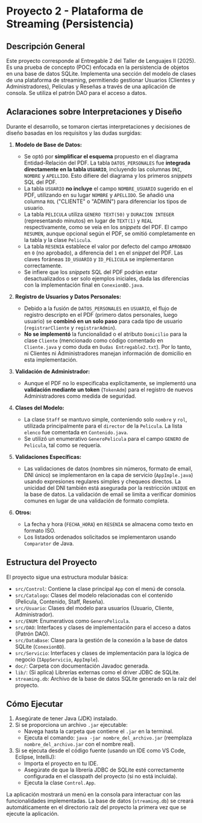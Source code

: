 # Proyecto 2 - Plataforma de Streaming (Persistencia)

## Descripción General

Este proyecto corresponde al Entregable 2 del Taller de Lenguajes II (2025). Es una prueba de concepto (POC) enfocada en la persistencia de objetos en una base de datos SQLite. Implementa una sección del modelo de clases de una plataforma de streaming, permitiendo gestionar Usuarios (Clientes y Administradores), Películas y Reseñas a través de una aplicación de consola. Se utiliza el patrón DAO para el acceso a datos.

## Aclaraciones sobre Interpretaciones y Diseño

Durante el desarrollo, se tomaron ciertas interpretaciones y decisiones de diseño basadas en los requisitos y las dudas surgidas:

1.  **Modelo de Base de Datos:**
    * Se optó por **simplificar el esquema** propuesto en el diagrama Entidad-Relación del PDF. La tabla `DATOS_PERSONALES` fue **integrada directamente en la tabla `USUARIO`**, incluyendo las columnas `DNI`, `NOMBRE` y `APELLIDO`. Esto difiere del diagrama y los primeros *snippets* SQL del PDF.
    * La tabla `USUARIO` **no incluye** el campo `NOMBRE_USUARIO` sugerido en el PDF, utilizando en su lugar `NOMBRE` y `APELLIDO`. Se añadió una columna `ROL` ("CLIENTE" o "ADMIN") para diferenciar los tipos de usuario.
    * La tabla `PELICULA` utiliza `GENERO TEXT(50)` y `DURACION INTEGER` (representando minutos) en lugar de `TEXT(1)` y `REAL` respectivamente, como se veía en los *snippets* del PDF. El campo `RESUMEN`, aunque opcional según el PDF, se omitió completamente en la tabla y la clase `Pelicula`.
    * La tabla `RESENIA` establece el valor por defecto del campo `APROBADO` en `0` (no aprobado), a diferencia del `1` en el *snippet* del PDF. Las claves foráneas `ID_USUARIO` y `ID_PELICULA` se implementaron correctamente.
    * Se infiere que los *snippets* SQL del PDF podrían estar desactualizados o ser solo ejemplos iniciales, dada las diferencias con la implementación final en `ConexionBD.java`.

2.  **Registro de Usuarios y Datos Personales:**
    * Debido a la fusión de `DATOS_PERSONALES` en `USUARIO`, el flujo de registro descripto en el PDF (primero datos personales, luego usuario) se **combinó en un solo paso** para cada tipo de usuario (`registrarCliente` y `registrarAdmin`).
    * **No se implementó** la funcionalidad o el atributo `Domicilio` para la clase `Cliente` (mencionado como código comentado en `Cliente.java` y como duda en `Dudas Entregable2.txt`). Por lo tanto, ni Clientes ni Administradores manejan información de domicilio en esta implementación.

3.  **Validación de Administrador:**
    * Aunque el PDF no lo especificaba explícitamente, se implementó una **validación mediante un token** (`TokenAdm`) para el registro de nuevos Administradores como medida de seguridad.

4.  **Clases del Modelo:**
    * La clase `Staff` se mantuvo simple, conteniendo solo `nombre` y `rol`, utilizada principalmente para el `director` de la `Pelicula`. La lista `elenco` fue comentada en `Contenido.java`.
    * Se utilizó un enumerativo `GeneroPelicula` para el campo `GENERO` de `Pelicula`, tal como se requería.

5.  **Validaciones Específicas:**
    * Las validaciones de datos (nombres sin números, formato de email, DNI único) se implementaron en la capa de servicio (`AppImple.java`) usando expresiones regulares simples y chequeos directos. La unicidad del DNI también está asegurada por la restricción `UNIQUE` en la base de datos. La validación de email se limita a verificar dominios comunes en lugar de una validación de formato completa.

6.  **Otros:**
    * La fecha y hora (`FECHA_HORA`) en `RESENIA` se almacena como texto en formato ISO.
    * Los listados ordenados solicitados se implementaron usando `Comparator` de Java.

## Estructura del Proyecto

El proyecto sigue una estructura modular básica:

* `src/Control`: Contiene la clase principal `App` con el menú de consola.
* `src/Catalogo`: Clases del modelo relacionadas con el contenido (Pelicula, Contenido, Staff, Reseña).
* `src/Usuario`: Clases del modelo para usuarios (Usuario, Cliente, Administrador).
* `src/ENUM`: Enumerativos como `GeneroPelicula`.
* `src/DAO`: Interfaces y clases de implementación para el acceso a datos (Patrón DAO).
* `src/DataBase`: Clase para la gestión de la conexión a la base de datos SQLite (`ConexionBD`).
* `src/Servicio`: Interfaces y clases de implementación para la lógica de negocio (`IAppServicio`, `AppImple`).
* `doc/`: Carpeta con documentación Javadoc generada.
* `lib/`: (Si aplica) Librerías externas como el driver JDBC de SQLite.
* `streaming.db`: Archivo de la base de datos SQLite generado en la raíz del proyecto.

## Cómo Ejecutar

1.  Asegúrate de tener Java (JDK) instalado.
2.  Si se proporciona un archivo `.jar` ejecutable:
    * Navega hasta la carpeta que contiene el `.jar` en la terminal.
    * Ejecuta el comando: `java -jar nombre_del_archivo.jar` (reemplaza `nombre_del_archivo.jar` con el nombre real).
3.  Si se ejecuta desde el código fuente (usando un IDE como VS Code, Eclipse, IntelliJ):
    * Importa el proyecto en tu IDE.
    * Asegúrate de que la librería JDBC de SQLite esté correctamente configurada en el classpath del proyecto (si no está incluida).
    * Ejecuta la clase `Control.App`.

La aplicación mostrará un menú en la consola para interactuar con las funcionalidades implementadas. La base de datos (`streaming.db`) se creará automáticamente en el directorio raíz del proyecto la primera vez que se ejecute la aplicación.